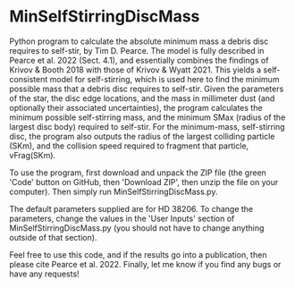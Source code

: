 # MinSelfStirringDiscMass

Python program to calculate the absolute minimum mass a debris disc 
requires to self-stir, by Tim D. Pearce. The model is fully described in
Pearce et al. 2022 (Sect. 4.1), and essentially combines the findings of
Krivov & Booth 2018 with those of Krivov & Wyatt 2021. This yields a 
self-consistent model for self-stirring, which is used here to find the
minimum possible mass that a debris disc requires to self-stir. Given the
parameters of the star, the disc edge locations, and the mass in 
millimeter dust (and optionally their associated uncertainties), the 
program calculates the minimum possible self-stirring mass, and the 
minimum SMax (radius of the largest disc body) required to self-stir. For 
the minimum-mass, self-stirring disc, the program also outputs the radius 
of the largest colliding particle (SKm), and the collision speed required 
to fragment that particle, vFrag(SKm).

To use the program, first download and unpack the ZIP file (the green 
'Code' button on GitHub, then 'Download ZIP', then unzip the file on your 
computer). Then simply run MinSelfStirringDiscMass.py.

The default parameters supplied are for HD 38206. To change the 
parameters, change the values in the 'User Inputs' section of 
MinSelfStirringDiscMass.py (you should not have to change anything 
outside of that section).

Feel free to use this code, and if the results go into a publication,
then please cite Pearce et al. 2022. Finally, let me know if you find any
bugs or have any requests!
